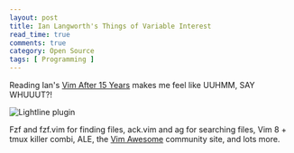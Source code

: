 ```yaml
---
layout: post
title: Ian Langworth's Things of Variable Interest
read_time: true  
comments: true
category: Open Source
tags: [ Programming ]
---
```


Reading Ian's [Vim After 15 Years](https://statico.github.io/) makes me feel like UUHMM, SAY WHUUUT?!

![Lightline plugin](https://statico.github.io/images/vim/vim3-ale.png)

Fzf and fzf.vim for finding files, ack.vim and ag for searching files, Vim 8 + tmux killer combi, ALE, the [Vim Awesome](https://vimawesome.com/) community site, and lots more.
